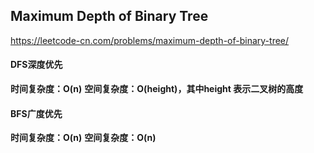 ## Maximum Depth of Binary Tree

https://leetcode-cn.com/problems/maximum-depth-of-binary-tree/

#### DFS深度优先

**时间复杂度：O(n)**
**空间复杂度：O(height)，其中height 表示二叉树的高度**

#### BFS广度优先

**时间复杂度：O(n)**
**空间复杂度：O(n)**

